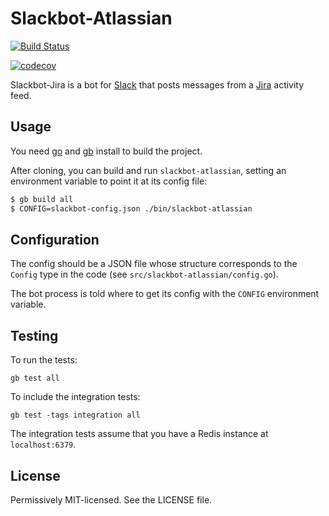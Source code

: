 # Slackbot-Atlassian

[![Build Status](https://travis-ci.org/Learnosity/slackbot-atlassian.svg?branch=master)](https://travis-ci.org/Learnosity/slackbot-atlassian)

[![codecov](https://codecov.io/gh/Learnosity/slackbot-atlassian/branch/master/graph/badge.svg)](https://codecov.io/gh/Learnosity/slackbot-atlassian)

Slackbot-Jira is a bot for [Slack](https://slack.com) that posts messages from a [Jira](https://www.atlassian.com/software/jira) activity feed.

## Usage

You need [go](https://golang.org) and [gb](https://getgb.io) install to build
the project.

After cloning, you can build and run `slackbot-atlassian`, setting an environment variable to
point it at its config file:

```bash
$ gb build all
$ CONFIG=slackbot-config.json ./bin/slackbot-atlassian
```

## Configuration

The config should be a JSON file whose structure corresponds to the `Config`
type in the code (see `src/slackbot-atlassian/config.go`).

The bot process is told where to get its config with the `CONFIG` environment
variable.

## Testing

To run the tests:

	gb test all

To include the integration tests:

    gb test -tags integration all

The integration tests assume that you have a Redis instance at `localhost:6379`.

## License

Permissively MIT-licensed. See the LICENSE file.
